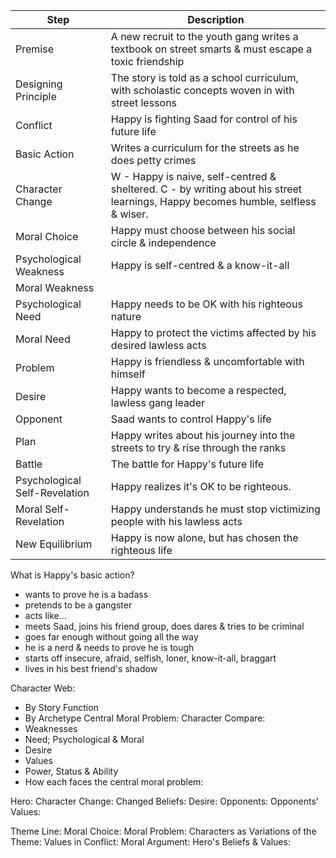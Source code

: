 | Step                          | Description                                                                                                                      |
| ----------------------------- | -------------------------------------------------------------------------------------------------------------------------------- |
| Premise                       | A new recruit to the youth gang writes a textbook on street smarts & must escape a toxic friendship                              |
| Designing Principle           | The story is told as a school curriculum, with scholastic concepts woven in with street lessons                                  |
| Conflict                      | Happy is fighting Saad for control of his future life                                                                            |
| Basic Action                  | Writes a curriculum for the streets as he does petty crimes                                                                      |
| Character Change              | W - Happy is naive, self-centred & sheltered. C - by writing about his street learnings, Happy becomes humble, selfless & wiser. |
| Moral Choice                  | Happy must choose between his social circle & independence                                                                       |
| Psychological Weakness        | Happy is self-centred & a know-it-all                                                                                            |
| Moral Weakness                |                                                                                                                                  |
| Psychological Need            | Happy needs to be OK with his righteous nature                                                                                   |
| Moral Need                    | Happy to protect the victims affected by his desired lawless acts                                                                |
| Problem                       | Happy is friendless & uncomfortable with himself                                                                                 |
| Desire                        | Happy wants to become a respected, lawless gang leader                                                                           |
| Opponent                      | Saad wants to control Happy's life                                                                                               |
| Plan                          | Happy writes about his journey into the streets to try & rise through the ranks                                                  |
| Battle                        | The battle for Happy's future life                                                                                               |
| Psychological Self-Revelation | Happy realizes it's OK to be righteous.                                                                                          |
| Moral Self-Revelation         | Happy understands he must stop victimizing people with his lawless acts                                                          |
| New Equilibrium               | Happy is now alone, but has chosen the righteous life                                                                            |

What is Happy's basic action?
- wants to prove he is a badass
- pretends to be a gangster
- acts like...
- meets Saad, joins his friend group, does dares & tries to be criminal
- goes far enough without going all the way
- he is a nerd & needs to prove he is tough
- starts off insecure, afraid, selfish, loner, know-it-all, braggart
- lives in his best friend's shadow


Character Web:
- By Story Function
- By Archetype
Central Moral Problem:
Character Compare:
- Weaknesses
- Need; Psychological & Moral
- Desire
- Values
- Power, Status & Ability
- How each faces the central moral problem:

Hero:
Character Change:
Changed Beliefs:
Desire:
Opponents:
Opponents' Values:

Theme Line:
Moral Choice:
Moral Problem:
Characters as Variations of the Theme:
Values in Conflict:
Moral Argument:
Hero's Beliefs & Values:
